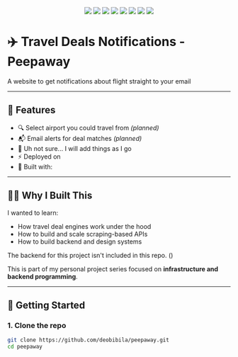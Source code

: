 <p align="center">
  <a href="https://github.com/deobibila/peepaway"><img src="https://img.shields.io/github/stars/deobibila/peepaway?style=flat-square" /></a>
  <a href="https://github.com/deobibila/peepaway"><img src="https://img.shields.io/github/forks/deobibila/peepaway?style=flat-square" /></a>
  <a href="https://github.com/deobibila/peepaway/blob/main/LICENSE"><img src="https://img.shields.io/github/license/deobibila/peepaway?style=flat-square" /></a>
  <a href="https://github.com/deobibila/peepaway/actions"><img src="https://vercel.com/api/ping/deobibila/peepaway" /></a>
  <a href="https://coveralls.io/github/deobibila/peepaway"><img src="https://coveralls.io/repos/github/deobibila/peepaway/badge.svg?branch=main" /></a>
  <img src="https://img.shields.io/github/last-commit/deobibila/peepaway?style=flat-square" />
  <a href="https://github.com/deobibila/peepaway/issues"><img src="https://img.shields.io/github/issues/deobibila/peepaway?style=flat-square" /></a>
  <a href="https://github.com/deobibila/peepaway/issues"><img src="https://img.shields.io/github/issues-closed/deobibila/peepaway?style=flat-square" /></a>




</p>

# ✈️ Travel Deals Notifications - Peepaway

A website to get notifications about flight straight to your email

---

## 🧠 Features

- 🔍 Select airport you could travel from *(planned)*
- 📬 Email alerts for deal matches *(planned)*
- 🛫 Uh not sure... I will add things as I go
- ⚡️ Deployed on
- 🧰 Built with:

---

## 🧑‍💻 Why I Built This

I wanted to learn:
- How travel deal engines work under the hood
- How to build and scale scraping-based APIs
- How to build backend and design systems

The backend for this project isn't included in this repo. ()

This is part of my personal project series focused on **infrastructure and backend programming**.



---

## 🚀 Getting Started

### 1. Clone the repo

```bash
git clone https://github.com/deobibila/peepaway.git
cd peepaway


